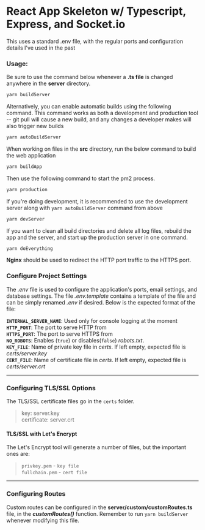 # React App Skeleton w/ Typescript, Express, and Socket.io

This uses a standard .env file, with the regular ports and configuration details I've used in the past

### Usage:

Be sure to use the command below whenever a **.ts file** is changed anywhere in the **server** directory. 

```bash
yarn buildServer
```

Alternatively, you can enable automatic builds using the following command. This command works as both a development and production tool -- git pull will cause a new build, and any changes a developer makes will also trigger new builds

```bash
yarn autoBuildServer
```

When working on files in the **src** directory, run the below command to build the web application

```bash
yarn buildApp
```

Then use the following command to start the pm2 process.

```bash
yarn production
```

If you're doing development, it is recommended to use the development server along with `yarn autoBuildServer` command from above

```bash
yarn devServer
```

If you want to clean all build directories and delete all log files, rebuild the app and the server, and start up the production server in one command.

```bash
yarn doEverything
```

 

**Nginx** should be used to redirect the HTTP port traffic to the HTTPS port.

### Configure Project Settings

The *.env* file is used to configure the application's ports, email settings, and database settings. The file *.env.template* contains a template of the file and can be simply renamed *.env* if desired. Below is the expected format of the file: 

**`INTERNAL_SERVER_NAME`**: Used only for console logging at the moment  
**`HTTP_PORT`**: The port to serve HTTP from  
**`HTTPS_PORT`**: The port to serve HTTPS from  
**`NO_ROBOTS`**: Enables (`true`) or disables(`false`) *robots.txt*.  
**`KEY_FILE`**: Name of private key file in *certs*. If left empty, expected file is *certs/server.key*  
**`CERT_FILE`**: Name of certificate file in *certs*. If left empty, expected file is *certs/server.crt*  

------

### Configuring TLS/SSL Options

The TLS/SSL certificate files go in the `certs` folder.  

>key: server.key  
>certificate: server.crt  

#### TLS/SSL with Let's Encrypt

The Let's Encrypt tool will generate a number of files, but the important ones are:

>`privkey.pem` - `key file`  
>`fullchain.pem` -  `cert file`

------

### **Configuring Routes**

Custom routes can be configured in the **server/custom/customRoutes.ts** file, in the ***customRoutes()*** function. Remember to run `yarn buildServer` whenever modifying this file.

